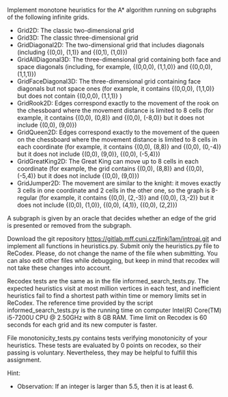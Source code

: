Implement monotone heuristics for the A* algorithm running on subgraphs of the following infinite grids.

* Grid2D: The classic two-dimensional grid
* Grid3D: The classic three-dimensional grid
* GridDiagonal2D: The two-dimensional grid that includes diagonals (including {(0,0), (1,1)} and {(0,1), (1,0)})
* GridAllDiagonal3D: The three-dimensional grid containing both face and space diagonals (including, for example, {(0,0,0), (1,1,0)} and {(0,0,0), (1,1,1)})
* GridFaceDiagonal3D: The three-dimensional grid containing face diagonals but not space ones (for example, it contains {(0,0,0), (1,1,0)} but does not contain {(0,0,0), (1,1,1)} )
* GridRook2D: Edges correspond exactly to the movement of the rook on the chessboard where the movement distance is limited to 8 cells (for example, it contains {(0,0), (0,8)} and {(0,0), (-8,0)} but it does not include {(0,0), (9,0)})
* GridQueen2D: Edges correspond exactly to the movement of the queen on the chessboard where the movement distance is limited to 8 cells in each coordinate (for example, it contains {(0,0), (8,8)} and {(0,0), (0,-4)} but it does not include {(0,0), (9,0)}, {(0,0), (-5,4)})
* GridGreatKing2D: The Great King can move up to 8 cells in each coordinate (for example, the grid contains {(0,0), (8,8)} and {(0,0), (-5,4)} but it does not include {(0,0), (9,0)})
* GridJumper2D: The movement are similar to the knight: it moves exactly 3 cells in one coordinate and 2 cells in the other one, so the graph is 8-regular (for example, it contains {(0,0), (2,-3)} and {(0,0), (3,-2)} but it does not include {(0,0), (1,0)}, {(0,0), (4,1)}, {(0,0), (2,2)})

A subgraph is given by an oracle that decides whether an edge of the grid is presented or removed from the subgraph.

Download the git repository https://gitlab.mff.cuni.cz/finkj1am/introai.git and implement all functions in heuristics.py. Submit only the heuristics.py file to ReCodex. Please, do not change the name of the file when submitting. You can also edit other files while debugging, but keep in mind that recodex will not take these changes into account.

Recodex tests are the same as in the file informed_search_tests.py. The expected heuristics visit at most million vertices in each test, and inefficient heuristics fail to find a shortest path within time or memory limits set in ReCodex. The reference time provided by the script informed_search_tests.py is the running time on computer Intel(R) Core(TM) i5-7200U CPU @ 2.50GHz with 8 GB RAM. Time limit on Recodex is 60 seconds for each grid and its new computer is faster.

File monotonicity_tests.py contains tests verifying monotonicity of your heuristics. These tests are evaluated by 0 points on recodex, so their passing is voluntary. Nevertheless, they may be helpful to fulfill this assignment.

Hint:
* Observation: If an integer is larger than 5.5, then it is at least 6.
